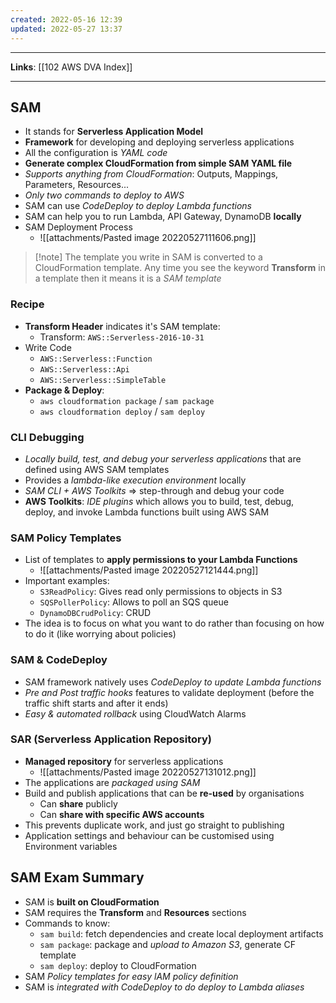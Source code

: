```yaml
---
created: 2022-05-16 12:39
updated: 2022-05-27 13:37
---
```

---
**Links**: [[102 AWS DVA Index]]

---
## SAM
- It stands for **Serverless Application Model**
- **Framework** for developing and deploying serverless applications
- All the configuration is *YAML code*
- **Generate complex CloudFormation from simple SAM YAML file**
- *Supports anything from CloudFormation*: Outputs, Mappings, Parameters, Resources...
- *Only two commands to deploy to AWS*
- SAM can use *CodeDeploy to deploy Lambda functions*
- SAM can help you to run Lambda, API Gateway, DynamoDB **locally**
- SAM Deployment Process
	- ![[attachments/Pasted image 20220527111606.png]]

> [!note] The template you write in SAM is converted to a CloudFormation template. Any time you see the keyword **Transform** in a template then it means it is a *SAM template*

### Recipe
- **Transform Header** indicates it's SAM template:
	- Transform: `AWS::Serverless-2016-10-31`
- Write Code
	- `AWS::Serverless::Function`
	- `AWS::Serverless::Api`
	- `AWS::Serverless::SimpleTable`
- **Package & Deploy**:
	- `aws cloudformation package` / `sam package`
	- `aws cloudformation deploy` / `sam deploy`

### CLI Debugging
- *Locally build, test, and debug your serverless applications* that are defined using AWS SAM templates
- Provides a *lambda-like execution environment* locally
- *SAM CLI + AWS Toolkits* => step-through and debug your code
- **AWS Toolkits**: *IDE plugins* which allows you to build, test, debug, deploy, and invoke Lambda functions built using AWS SAM

### SAM Policy Templates
- List of templates to **apply permissions to your Lambda Functions**
	- ![[attachments/Pasted image 20220527121444.png]]
- Important examples:
	- `S3ReadPolicy`: Gives read only permissions to objects in S3
	- `SQSPollerPolicy`: Allows to poll an SQS queue
	- `DynamoDBCrudPolicy`: CRUD 
- The idea is to focus on what you want to do rather than focusing on how to do it (like worrying about policies)

### SAM & CodeDeploy
- SAM framework natively uses *CodeDeploy to update Lambda functions*
- *Pre and Post traffic hooks* features to validate deployment (before the traffic shift starts and after it ends)
- *Easy & automated rollback* using CloudWatch Alarms

### SAR (Serverless Application Repository)
- **Managed repository** for serverless applications
	- ![[attachments/Pasted image 20220527131012.png]]
- The applications are *packaged using SAM*
- Build and publish applications that can be **re-used** by organisations
	- Can **share** publicly
	- Can **share with specific AWS accounts**
- This prevents duplicate work, and just go straight to publishing
- Application settings and behaviour can be customised using Environment variables

## SAM Exam Summary
- SAM is **built on CloudFormation**
- SAM requires the **Transform** and **Resources** sections
- Commands to know:
	- `sam build`: fetch dependencies and create local deployment artifacts
	- `sam package`: package and *upload to Amazon S3*, generate CF template
	- `sam deploy`: deploy to CloudFormation
- SAM *Policy templates for easy lAM policy definition*
- SAM is *integrated with CodeDeploy to do deploy to Lambda aliases*